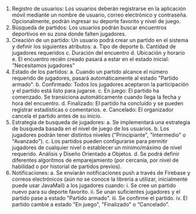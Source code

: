 1. Registro de usuarios: Los usuarios deberán registrarse en la aplicación móvil
mediante un nombre de usuario, correo electrónico y contraseña. Opcionalmente,
podrán ingresar su deporte favorito y nivel de juego.
2. Búsqueda de partidos: Los usuarios podrán buscar encuentros deportivos en su
zona donde falten jugadores.
3. Creación de un partido: Un usuario podrá crear un partido en el sistema y definir los
siguientes atributos: a. Tipo de deporte b. Cantidad de jugadores requeridos c.
Duración del encuentro d. Ubicación y horario e. El encuentro recién creado pasará a
estar en el estado inicial: "Necesitamos jugadores"
4. Estado de los partidos:
a. Cuando un partido alcance el número requerido de jugadores, pasará
automáticamente al estado "Partido armado".
b. Confirmado: Todos los jugadores aceptaron la participación y el partido está listo
para jugarse.
c. En juego: El partido ha comenzado. Se transiciona automáticamente cuando llega la
fecha y hora del encuentro.
d. Finalizado: El partido ha concluido y se pueden registrar estadísticas o comentarios.
e. Cancelado: El organizador cancela el partido antes de su inicio.
5. Estrategia de busqueda de jugadores:
a. Se implementará una estrategia de busqueda basada en el nivel de juego de
los usuarios.
b. Los jugadores podrán tener distintos niveles ("Principiante", "Intermedio" o
"Avanzado").
c. Los partidos pueden configurarse para permitir jugadores de cualquier nivel o
establecer un mínimo/máximo de nivel requerido. Análisis y Diseño Orientado a
Objetos.
d. Se podrá definir diferentes algoritmos de emparejamiento (por cercanía, por nivel de
habilidad o por historial de partidos previos).
6. Notificaciones:
a. Se enviarán notificaciones push a través de Firebase y correos electrónicos (aún no
se conoce la librería a utilizar, inicialmente puede usar JavaMail) a los jugadores
cuando:
i. Se cree un partido nuevo para su deporte favorito.
ii. Se unan suficientes jugadores y el partido pase a estado "Partido armado".
iii. Se confirme el partido.
iv. El partido cambie a estado "En juego", "Finalizado" o “Cancelado”.
